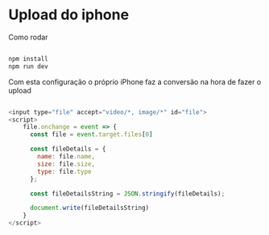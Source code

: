 # Upload do iphone


Como rodar 

```js

npm install
npm run dev

```


Com esta configuração o próprio iPhone faz a conversão na hora de fazer o upload

```js

<input type="file" accept="video/*, image/*" id="file">
<script>
    file.onchange = event => {
      const file = event.target.files[0]

      const fileDetails = {
        name: file.name,
        size: file.size,
        type: file.type
      };

      const fileDetailsString = JSON.stringify(fileDetails);

      document.write(fileDetailsString)
    }
</script>

```